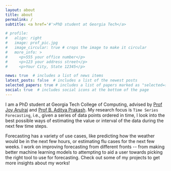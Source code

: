 ```yaml
---
layout: about
title: about
permalink: /
subtitle: <a href='#'>PhD student at Georgia Tech</a>

# profile:
#   align: right
#   image: prof_pic.jpg
#   image_circular: true # crops the image to make it circular
#   more_info: >
#     <p>555 your office number</p>
#     <p>123 your address street</p>
#     <p>Your City, State 12345</p>

news: true  # includes a list of news items
latest_posts: false  # includes a list of the newest posts
selected_papers: true # includes a list of papers marked as "selected={true}"
social: true  # includes social icons at the bottom of the page
---
```


I am a PhD student at Georgia Tech College of Computing, advised by [Prof Joy Arulraj](https://faculty.cc.gatech.edu/~jarulraj/) and [Prof B. Aditya Prakash](https://faculty.cc.gatech.edu/~badityap/). My research focus is `Time Series Forecasting`, i.e., given a series of data points ordered in time, I look into the best possible ways of estimating the value or interval of the data during the next few time steps.

Forecasting has a variety of use cases, like predicting how the weather would be in the next few hours, or estimating flu cases for the next few weeks. I work on improving forecasting from different fronts -- from making better machine learning models to attempting to aid a user towards picking the right tool to use for forecasting. Check out some of my projects to get more insights about my works!

<!-- Write your biography here. Tell the world about yourself. Link to your favorite [subreddit](http://reddit.com). You can put a picture in, too. The code is already in, just name your picture `prof_pic.jpg` and put it in the `img/` folder.

Put your address / P.O. box / other info right below your picture. You can also disable any of these elements by editing `profile` property of the YAML header of your `_pages/about.md`. Edit `_bibliography/papers.bib` and Jekyll will render your [publications page](/al-folio/publications/) automatically.

Link to your social media connections, too. This theme is set up to use [Font Awesome icons](https://fontawesome.com/) and [Academicons](https://jpswalsh.github.io/academicons/), like the ones below. Add your Facebook, Twitter, LinkedIn, Google Scholar, or just disable all of them. -->